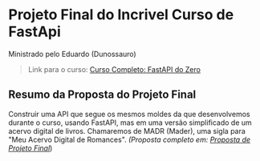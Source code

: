 # Projeto Final do Incrivel Curso de FastApi

Ministrado pelo Eduardo (Dunossauro)

> Link para o curso: [Curso Completo: FastAPI do Zero](https://fastapidozero.dunossauro.com/)

## Resumo da Proposta do Projeto Final

Construir uma API que segue os mesmos moldes da que desenvolvemos durante o curso, usando FastAPI, mas em uma versão simplificado de um acervo digital de livros. Chamaremos de MADR (Mader), uma sigla para "Meu Acervo Digital de Romances". *(Proposta completo em: [Proposta de Projeto Final](https://fastapidozero.dunossauro.com/estavel/15/)*)
